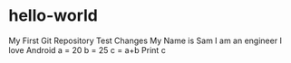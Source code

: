 # hello-world
My First Git Repository
Test Changes
My Name is Sam
I am an engineer
I love Android
a = 20
b = 25
c = a+b
Print c
